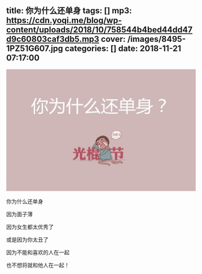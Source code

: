 title: 你为什么还单身
tags: []
mp3: https://cdn.yoqi.me/blog/wp-content/uploads/2018/10/758544b4bed44dd47d9c60803caf3db5.mp3
cover: /images/8495-1PZ51G607.jpg
categories: []
date: 2018-11-21 07:17:00
---
![](/images/8495-1PZ51G607.jpg)

你为什么还单身

因为面子薄

因为女生都太优秀了

或是因为你太丑了




因为不能和喜欢的人在一起

也不想将就和他人在一起！

